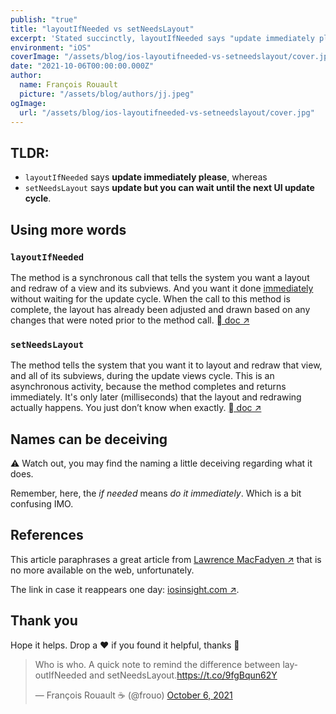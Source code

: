 ```yaml
---
publish: "true"
title: "layoutIfNeeded vs setNeedsLayout"
excerpt: 'Stated succinctly, layoutIfNeeded says "update immediately please", whereas setNeedsLayout says "update in the next UI update cycle".'
environment: "iOS"
coverImage: "/assets/blog/ios-layoutifneeded-vs-setneedslayout/cover.jpg"
date: "2021-10-06T00:00:00.000Z"
author:
  name: François Rouault
  picture: "/assets/blog/authors/jj.jpeg"
ogImage:
  url: "/assets/blog/ios-layoutifneeded-vs-setneedslayout/cover.jpg"
---
```


## TLDR:

- `layoutIfNeeded` says **update immediately please**, whereas
- `setNeedsLayout` says **update but you can wait until the next UI update cycle**.

## Using more words

### `layoutIfNeeded`

The method is a synchronous call that tells the system you want a layout and redraw of a view and its subviews. And you want it done <u>immediately</u> without waiting for the update cycle. When the call to this method is complete, the layout has already been adjusted and drawn based on any changes that were noted prior to the method call. [ doc ↗](https://developer.apple.com/documentation/uikit/uiview/1622507-layoutifneeded)

### `setNeedsLayout`

The method tells the system that you want it to layout and redraw that view, and all of its subviews, during the update views cycle. This is an asynchronous activity, because the method completes and returns immediately. It's only later (milliseconds) that the layout and redrawing actually happens. You just don’t know when exactly. [ doc ↗](https://developer.apple.com/documentation/uikit/uiview/1622601-setneedslayout)

## Names can be deceiving

⚠️ Watch out, you may find the naming a little deceiving regarding what it does.

Remember, here, the _if needed_ means _do it immediately_. Which is a bit confusing IMO.

## References

This article paraphrases a great article from [Lawrence MacFadyen ↗](https://twitter.com/iosinsight) that is no more available on the web, unfortunately.

The link in case it reappears one day: [iosinsight.com ↗](http://www.iosinsight.com/setneedslayout-vs-layoutifneeded-explained/).

## Thank you

Hope it helps. Drop a ❤️ if you found it helpful, thanks 🙂

<blockquote data-theme="dark" class="twitter-tweet"><p lang="en" dir="ltr">Who is who. A quick note to remind the difference between layoutIfNeeded and setNeedsLayout.<a href="https://t.co/9fgBqun62Y">https://t.co/9fgBqun62Y</a></p>&mdash; François Rouault ☕️ (@frouo) <a href="https://twitter.com/frouo/status/1445714021907267584?ref_src=twsrc%5Etfw">October 6, 2021</a></blockquote> <script async src="https://platform.twitter.com/widgets.js" charset="utf-8"></script>
